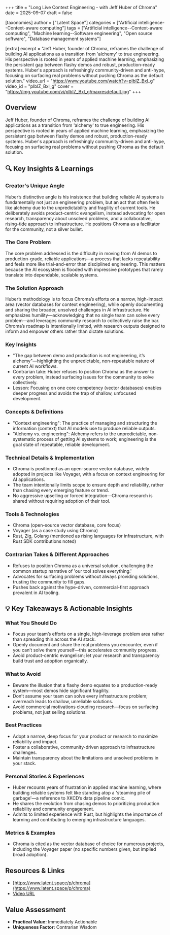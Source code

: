 +++
title = "Long Live Context Engineering - with Jeff Huber of Chroma"
date = 2025-09-07
draft = false

[taxonomies]
author = ["Latent Space"]
categories = ["Artificial intelligence--Context-aware computing"]
tags = ["Artificial intelligence--Context-aware computing", "Machine learning--Software engineering", "Open source software", "Database management systems"]

[extra]
excerpt = "Jeff Huber, founder of Chroma, reframes the challenge of building AI applications as a transition from 'alchemy' to true engineering. His perspective is rooted in years of applied machine learning, emphasizing the persistent gap between flashy demos and robust, production-ready systems. Huber's approach is refreshingly community-driven and anti-hype, focusing on surfacing real problems without pushing Chroma as the default solution."
video_url = "https://www.youtube.com/watch?v=pIbIZ_Bxl_g"
video_id = "pIbIZ_Bxl_g"
cover = "https://img.youtube.com/vi/pIbIZ_Bxl_g/maxresdefault.jpg"
+++

## Overview

Jeff Huber, founder of Chroma, reframes the challenge of building AI applications as a transition from 'alchemy' to true engineering. His perspective is rooted in years of applied machine learning, emphasizing the persistent gap between flashy demos and robust, production-ready systems. Huber's approach is refreshingly community-driven and anti-hype, focusing on surfacing real problems without pushing Chroma as the default solution.

## 🔍 Key Insights & Learnings

### Creator's Unique Angle
Huber’s distinctive angle is his insistence that building reliable AI systems is fundamentally not just an engineering problem, but an act that often feels like alchemy due to the unpredictability and fragility of current tools. He deliberately avoids product-centric evangelism, instead advocating for open research, transparency about unsolved problems, and a collaborative, rising-tide approach to infrastructure. He positions Chroma as a facilitator for the community, not a silver bullet.

### The Core Problem
The core problem addressed is the difficulty in moving from AI demos to production-grade, reliable applications—a process that lacks repeatability and feels more like trial-and-error than disciplined engineering. This matters because the AI ecosystem is flooded with impressive prototypes that rarely translate into dependable, scalable systems.

### The Solution Approach
Huber’s methodology is to focus Chroma’s efforts on a narrow, high-impact area (vector databases for context engineering), while openly documenting and sharing the broader, unsolved challenges in AI infrastructure. He emphasizes humility—acknowledging that no single team can solve every problem—and leverages community research to collectively raise the bar. Chroma’s roadmap is intentionally limited, with research outputs designed to inform and empower others rather than dictate solutions.

### Key Insights
- "The gap between demo and production is not engineering, it’s alchemy"—highlighting the unpredictable, non-repeatable nature of current AI workflows.
- Contrarian take: Huber refuses to position Chroma as the answer to every problem, instead surfacing issues for the community to solve collectively.
- Lesson: Focusing on one core competency (vector databases) enables deeper progress and avoids the trap of shallow, unfocused development.

### Concepts & Definitions
- "Context engineering": The practice of managing and structuring the information (context) that AI models use to produce reliable outputs.
- "Alchemy vs. engineering": Alchemy refers to the unpredictable, non-systematic process of getting AI systems to work; engineering is the goal state of repeatable, reliable development.

### Technical Details & Implementation
- Chroma is positioned as an open-source vector database, widely adopted in projects like Voyager, with a focus on context engineering for AI applications.
- The team intentionally limits scope to ensure depth and reliability, rather than chasing every emerging feature or trend.
- No aggressive upselling or forced integration—Chroma research is shared without requiring adoption of their tool.

### Tools & Technologies
- Chroma (open-source vector database, core focus)
- Voyager (as a case study using Chroma)
- Rust, Zig, Golang (mentioned as rising languages for infrastructure, with Rust SDK contributions noted)

### Contrarian Takes & Different Approaches
- Refuses to position Chroma as a universal solution, challenging the common startup narrative of 'our tool solves everything.'
- Advocates for surfacing problems without always providing solutions, trusting the community to fill gaps.
- Pushes back against the hype-driven, commercial-first approach prevalent in AI tooling.

## 💡 Key Takeaways & Actionable Insights

### What You Should Do
- Focus your team’s efforts on a single, high-leverage problem area rather than spreading thin across the AI stack.
- Openly document and share the real problems you encounter, even if you can’t solve them yourself—this accelerates community progress.
- Avoid product-centric evangelism; let your research and transparency build trust and adoption organically.

### What to Avoid
- Beware the illusion that a flashy demo equates to a production-ready system—most demos hide significant fragility.
- Don’t assume your team can solve every infrastructure problem; overreach leads to shallow, unreliable solutions.
- Avoid commercial motivations clouding research—focus on surfacing problems, not just selling solutions.

### Best Practices
- Adopt a narrow, deep focus for your product or research to maximize reliability and impact.
- Foster a collaborative, community-driven approach to infrastructure challenges.
- Maintain transparency about the limitations and unsolved problems in your stack.

### Personal Stories & Experiences
- Huber recounts years of frustration in applied machine learning, where building reliable systems felt like standing atop a 'steaming pile of garbage'—a reference to XKCD’s data pipeline comic.
- He shares the evolution from chasing demos to prioritizing production reliability and community engagement.
- Admits to limited experience with Rust, but highlights the importance of learning and contributing to emerging infrastructure languages.

### Metrics & Examples
- Chroma is cited as the vector database of choice for numerous projects, including the Voyager paper (no specific numbers given, but implied broad adoption).

## Resources & Links

- [https://www.latent.space/p/chroma](https://www.latent.space/p/chroma)
- [Video URL](https://www.youtube.com/watch?v=pIbIZ_Bxl_g)

## Value Assessment
- **Practical Value:** Immediately Actionable
- **Uniqueness Factor:** Contrarian Wisdom

